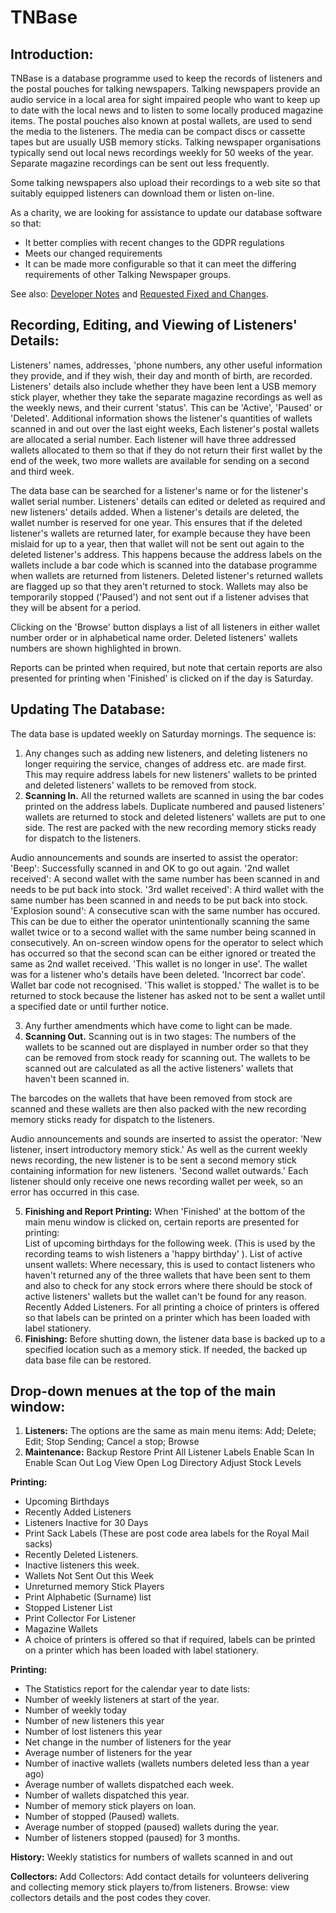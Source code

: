# **TNBase**

## **Introduction:**
TNBase is a database programme used to keep the records of listeners and the postal pouches for talking newspapers. Talking newspapers provide an audio service in a local area for sight impaired people who want to keep up to date with the local news and to listen to some locally produced magazine items. The postal pouches also known at postal wallets, are used to send the media to the listeners. The media can be compact discs or cassette tapes but are usually USB memory sticks. Talking newspaper organisations typically send out local news recordings weekly for 50 weeks of the year. Separate magazine recordings can be sent out less frequently.

Some talking newspapers also upload their recordings to a web site so that suitably equipped listeners can download them or listen on-line.

As a charity, we are looking for assistance to update our database software so that:
* It better complies with recent changes to the GDPR regulations
* Meets our changed requirements
* It can be made more configurable so that it can meet the differing requirements of other Talking Newspaper groups.

See also: [Developer Notes](docs/DevNotes.md) 
and [Requested Fixed and Changes](docs/FixesAndChanges.md).

## **Recording, Editing, and Viewing of Listeners' Details:**
Listeners' names, addresses, 'phone numbers, any other useful information they provide, and if they wish, their day and month of birth, are recorded. Listeners' details also include whether they have been lent a USB memory stick player, whether they take the separate magazine recordings as well as the weekly news, and their current 'status'. This can be 'Active', 'Paused' or 'Deleted'. Additional information shows the listener's quantities of wallets scanned in and out over the last eight weeks, Each listener's postal wallets are allocated a serial number. Each listener will have three addressed wallets allocated to them so that if they do not return their first wallet by the end of the week, two more wallets are available for sending on a second and third week.

The data base can be searched for a listener's name or for the listener's wallet serial number. Listeners' details can edited or deleted as required and new listeners' details added. When a listener's details are deleted, the wallet number is reserved for one year. This ensures that if the deleted listener's wallets are returned later, for example because they have been mislaid for up to a year, then that wallet will not be sent out again to the deleted listener's address. This happens because the address labels on the wallets include a bar code which is scanned into the  database programme when wallets are returned from listeners. Deleted listener's returned wallets are flagged up so that they aren't returned to stock.
Wallets may also be temporarily stopped ('Paused') and not sent out if a listener advises that they will be absent for a period. 

Clicking on the 'Browse' button displays a list of all listeners in either wallet number order or in alphabetical name order. Deleted listeners' wallets numbers are shown highlighted in brown.   

Reports can be printed when required, but note that certain reports are also presented for printing when 'Finished' is clicked on if the day is Saturday.

## **Updating The Database:**
The data base is updated weekly on Saturday mornings. The sequence is: 
1. Any changes such as adding new listeners, and deleting listeners no longer requiring the service, changes of address etc. are made first.  This may require address labels for new listeners' wallets to be printed and deleted listeners' wallets to be removed from stock.
1. **Scanning In.** 
All the  returned wallets are scanned in using the bar codes printed on the address labels. Duplicate numbered and paused listeners' wallets are returned to stock and deleted listeners' wallets are put to one side.  The rest are packed with the new recording memory sticks ready for dispatch to the listeners.

 Audio announcements and sounds are inserted to assist the operator: 
'Beep': Successfully scanned in and OK to go out again.
'2nd wallet received': A second wallet with the same number has been scanned in and needs to be put back into stock.
'3rd wallet received': A third wallet with the same number has been scanned in and needs to be put back into stock.
'Explosion sound': A consecutive scan with the same number has occured. This can be due to either the operator unintentionally scanning the same wallet twice or to a second wallet with the same number being scanned in consecutively. An on-screen window opens for the operator to select which has occurred so that the second scan can be either ignored or treated the same as 2nd wallet received. 
'This wallet is no longer in use'. The wallet was for a listener who's details have been deleted. 
'Incorrect bar code'. Wallet bar code not recognised.
'This wallet is stopped.' The wallet is to be returned to stock because the listener has asked not to be sent a wallet until a specified date or until further notice.

3. Any further amendments which have come to light can be made.
4. **Scanning Out.** 
Scanning out is in two stages: The numbers of the wallets to be scanned out are displayed in number order so that they can be removed from stock ready for scanning out. The wallets to be scanned out are calculated as  all the active listeners' wallets that haven't been scanned in.

The barcodes on the wallets that have been removed from stock are scanned and these wallets are then also packed with the new recording memory sticks ready  for dispatch to the listeners.

Audio announcements and sounds are inserted to assist the operator: 
'New listener, insert introductory memory stick.' As well as the current weekly news recording, the new listener is to be sent a second memory stick containing information for new listeners.
'Second wallet outwards.'  Each listener should only receive one news recording wallet per week, so an error has occurred in this case.  

5. **Finishing and Report Printing:**
When 'Finished' at the bottom of the main menu window is clicked on, certain reports are presented for printing:  
List of upcoming birthdays for the following week. (This is used by the recording teams to wish listeners a 'happy birthday' ).
List of active unsent wallets: Where necessary, this is used to contact listeners who haven't returned any of the three wallets that have been sent to them and also to check for any stock errors where there should be stock of active listeners' wallets but the wallet can't be found for any reason.
Recently Added Listeners.
For all printing a choice of printers is offered so that labels can be printed on a printer which has been loaded with label stationery.
6. **Finishing:** Before shutting down, the listener data base is backed up to a specified location such as a memory stick. If needed, the backed up data base file can be restored.
 
##  Drop-down menues at the top of the main window:

1. **Listeners:**
The options are the same as main menu items:
Add; Delete; Edit; Stop Sending; Cancel a stop; Browse
1. **Maintenance:**
Backup
Restore
Print All Listener Labels
Enable Scan In
Enable Scan Out
Log View
Open Log Directory
Adjust Stock Levels

**Printing:**
* Upcoming Birthdays
* Recently Added Listeners
* Listeners Inactive for 30 Days
* Print Sack Labels (These are post code area labels for the Royal Mail sacks) 
* Recently Deleted Listeners.
* Inactive listeners this week.
* Wallets Not Sent Out this Week
* Unreturned memory Stick Players
* Print Alphabetic (Surname) list
* Stopped Listener List
* Print Collector For Listener
* Magazine Wallets
* A choice of printers is offered so that if required, labels can be printed on a printer which has been loaded with label stationery.
  
**Printing:**
* The Statistics report for the calendar year to date lists: 
* Number of weekly listeners at start of the year.
* Number of weekly today
* Number of new listeners this year
* Number of lost listeners this year
* Net change in the number of listeners for the year
* Average number of listeners for the year
* Number of inactive wallets (wallets numbers deleted less than a year ago)
* Average number of wallets dispatched each week.
* Number of wallets dispatched this year.
* Number of memory stick players on loan.
* Number of stopped (Paused) wallets.
* Average number of stopped (paused) wallets during the year.
* Number of listeners stopped (paused) for 3 months.

**History:** Weekly statistics for numbers of wallets scanned in and out 

**Collectors:**
Add Collectors: Add contact details for volunteers delivering and collecting memory stick players to/from listeners. Browse: view collectors details and the post codes they cover.
